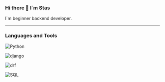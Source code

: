 ### Hi there 👋 I`m Stas

I`m beginner backend developer.
___

### Languages and Tools
![Python](https://img.shields.io/badge/Python-090909?style=for-the-badge&logo=python)

![django](https://img.shields.io/badge/Django-090909?style=for-the-badge&logo=Django)

![drf](https://img.shields.io/badge/DRF-090909?style=for-the-badge&logo=rest)

![SQL](https://img.shields.io/badge/SQLite-090909?style=for-the-badge&logo=SQLite)